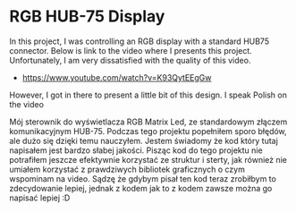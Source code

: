 # RGB HUB-75 Display
In this project, I was controlling an RGB display with a standard HUB75 connector. 
Below is link to the video where I presents this project. Unfortunately, I am very dissatisfied with the quality of this video.

* https://www.youtube.com/watch?v=K93QytEEgGw

However, I got in there to present a little bit of this design. I speak Polish on the video

Mój sterownik do wyświetlacza RGB Matrix Led, ze standardowym złączem komunikacyjnym HUB-75. Podczas tego projektu popełniłem sporo błędów, ale dużo się dzięki temu nauczyłem. Jestem świadomy że kod który tutaj napisałem jest bardzo słabej jakości. Pisząc kod do tego projektu nie potrafiłem jeszcze efektywnie korzystać ze struktur i sterty,  jak również nie umiałem korzystać z prawdziwych bibliotek graficznych o czym wspominam na video. 
Sądzę że gdybym pisał ten kod teraz zrobiłbym to zdecydowanie lepiej, jednak z kodem jak to z kodem zawsze można go napisać lepiej :D  
